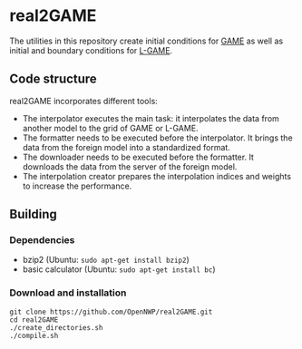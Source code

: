 # real2GAME

The utilities in this repository create initial conditions for [GAME](https://github.com/OpenNWP/GAME) as well as initial and boundary conditions for [L-GAME](https://github.com/OpenNWP/L-GAME).

## Code structure

real2GAME incorporates different tools:

* The interpolator executes the main task: it interpolates the data from another model to the grid of GAME or L-GAME.
* The formatter needs to be executed before the interpolator. It brings the data from the foreign model into a standardized format.
* The downloader needs to be executed before the formatter. It downloads the data from the server of the foreign model.
* The interpolation creator prepares the interpolation indices and weights to increase the performance.

## Building

### Dependencies

* bzip2 (Ubuntu: `sudo apt-get install bzip2`)
* basic calculator (Ubuntu: `sudo apt-get install bc`)

### Download and installation

	git clone https://github.com/OpenNWP/real2GAME.git
	cd real2GAME
	./create_directories.sh
	./compile.sh
